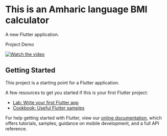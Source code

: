 # This is an Amharic language BMI calculator

A new Flutter application.

Project Demo

[![Watch the video](https://i.imgur.com/vKb2F1B.png)](https://user-images.githubusercontent.com/46082799/154281479-df2d0a1c-0b35-43c8-807e-ea74a8c70485.mp4)






## Getting Started

This project is a starting point for a Flutter application.

A few resources to get you started if this is your first Flutter project:





- [Lab: Write your first Flutter app](https://flutter.dev/docs/get-started/codelab)
- [Cookbook: Useful Flutter samples](https://flutter.dev/docs/cookbook)

For help getting started with Flutter, view our
[online documentation](https://flutter.dev/docs), which offers tutorials,
samples, guidance on mobile development, and a full API reference.
